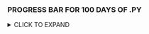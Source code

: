 
### PROGRESS BAR FOR 100 DAYS OF .PY

<details>
  <summary> CLICK TO EXPAND </summary>

| SECTION | PERCENTAGE | DONE |
| :---: | :---:| :---:|
|1 | 100% | [x] |
|2 | 100% |[x] |
|3 | 100% |[x] |
|4 | 100% |[x] |
|5 | 100% |[x] |
|6 | 100% |[x] |
|7 | 50% |
|8 | 50% |
|9 | 0% |
|10 | 0% |
|11 | 0% |
|12 | 0% |[] |
|13 | 100% |[x] |

</details>